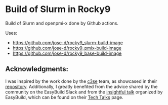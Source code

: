 # Build of Slurm in Rocky9

Build of Slurm and openpmi-x done by Github actions.

Uses:

* https://github.com/jose-d/rocky9_slurm-build-image
* https://github.com/jose-d/rocky9_pmix-build-image
* https://github.com/jose-d/rocky9_base-build-image

## Acknowledgments:

I was inspired by the work done by the [c3se](https://github.com/c3se) team, as showcased in their [repository](https://github.com/c3se/containers/tree/master/rpm-builds). Additionally, I greatly benefited from the advice shared by the community on the EasyBuild Slack and from the [insightful talk](https://github.com/easybuilders/easybuild/wiki/EasyBuild-tech-talks-I:-Open-MPI) organized by EasyBuild, which can be found on their [Tech Talks](https://easybuild.io/tech-talks/) page.
